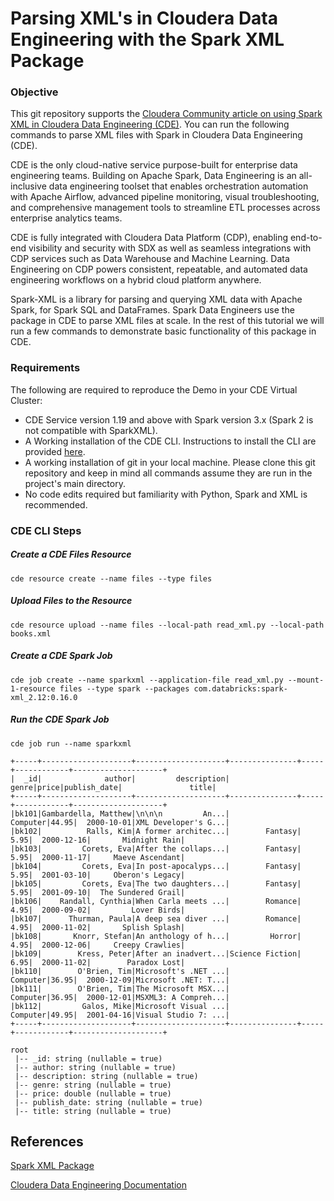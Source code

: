 # Parsing XML's in Cloudera Data Engineering with the Spark XML Package

### Objective

This git repository supports the [Cloudera Community article on using Spark XML in Cloudera Data Engineering (CDE)](https://community.cloudera.com/t5/Community-Articles/Parsing-XML-s-in-Cloudera-Data-Engineering-with-the-Spark/ta-p/379451). You can run the following commands to parse XML files with Spark in Cloudera Data Engineering (CDE).

CDE is the only cloud-native service purpose-built for enterprise data engineering teams. Building on Apache Spark, Data Engineering is an all-inclusive data engineering toolset that enables orchestration automation with Apache Airflow, advanced pipeline monitoring, visual troubleshooting, and comprehensive management tools to streamline ETL processes across enterprise analytics teams.

CDE is fully integrated with Cloudera Data Platform (CDP), enabling end-to-end visibility and security with SDX as well as seamless integrations with CDP services such as Data Warehouse and Machine Learning. Data Engineering on CDP powers consistent, repeatable, and automated data engineering workflows on a hybrid cloud platform anywhere.

Spark-XML is a library for parsing and querying XML data with Apache Spark, for Spark SQL and DataFrames. Spark Data Engineers use the package in CDE to parse XML files at scale. In the rest of this tutorial we will run a few commands to demonstrate basic functionality of this package in CDE.

### Requirements

The following are required to reproduce the Demo in your CDE Virtual Cluster:

* CDE Service version 1.19 and above with Spark version 3.x (Spark 2 is not compatible with SparkXML).
* A Working installation of the CDE CLI. Instructions to install the CLI are provided [here](https://docs.cloudera.com/data-engineering/cloud/cli-access/topics/cde-cli.html).
* A working installation of git in your local machine. Please clone this git repository and keep in mind all commands assume they are run in the project's main directory.
* No code edits required but familiarity with Python, Spark and XML is recommended.

### CDE CLI Steps

##### Create a CDE Files Resource

```
cde resource create --name files --type files
```

##### Upload Files to the Resource

```
cde resource upload --name files --local-path read_xml.py --local-path books.xml
```

##### Create a CDE Spark Job

```
cde job create --name sparkxml --application-file read_xml.py --mount-1-resource files --type spark --packages com.databricks:spark-xml_2.12:0.16.0
```

##### Run the CDE Spark Job

```
cde job run --name sparkxml
```
````
+-----+--------------------+--------------------+---------------+-----+------------+--------------------+
|  _id|              author|         description|          genre|price|publish_date|               title|
+-----+--------------------+--------------------+---------------+-----+------------+--------------------+
|bk101|Gambardella, Matthew|\n\n\n         An...|       Computer|44.95|  2000-10-01|XML Developer's G...|
|bk102|          Ralls, Kim|A former architec...|        Fantasy| 5.95|  2000-12-16|       Midnight Rain|
|bk103|         Corets, Eva|After the collaps...|        Fantasy| 5.95|  2000-11-17|     Maeve Ascendant|
|bk104|         Corets, Eva|In post-apocalyps...|        Fantasy| 5.95|  2001-03-10|     Oberon's Legacy|
|bk105|         Corets, Eva|The two daughters...|        Fantasy| 5.95|  2001-09-10|  The Sundered Grail|
|bk106|    Randall, Cynthia|When Carla meets ...|        Romance| 4.95|  2000-09-02|         Lover Birds|
|bk107|      Thurman, Paula|A deep sea diver ...|        Romance| 4.95|  2000-11-02|       Splish Splash|
|bk108|       Knorr, Stefan|An anthology of h...|         Horror| 4.95|  2000-12-06|     Creepy Crawlies|
|bk109|        Kress, Peter|After an inadvert...|Science Fiction| 6.95|  2000-11-02|        Paradox Lost|
|bk110|        O'Brien, Tim|Microsoft's .NET ...|       Computer|36.95|  2000-12-09|Microsoft .NET: T...|
|bk111|        O'Brien, Tim|The Microsoft MSX...|       Computer|36.95|  2000-12-01|MSXML3: A Compreh...|
|bk112|         Galos, Mike|Microsoft Visual ...|       Computer|49.95|  2001-04-16|Visual Studio 7: ...|
+-----+--------------------+--------------------+---------------+-----+------------+--------------------+

root
 |-- _id: string (nullable = true)
 |-- author: string (nullable = true)
 |-- description: string (nullable = true)
 |-- genre: string (nullable = true)
 |-- price: double (nullable = true)
 |-- publish_date: string (nullable = true)
 |-- title: string (nullable = true)
````

## References

[Spark XML Package](https://github.com/databricks/spark-xml)

[Cloudera Data Engineering Documentation](https://docs.cloudera.com/data-engineering/cloud/index.html)
